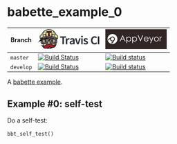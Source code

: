 # babette_example_0

Branch   |[![Travis CI logo](pics/TravisCI.png)](https://travis-ci.org)                                                                                           |[![AppVeyor logo](pics/AppVeyor.png)](https://appveyor.com)                                                                                               
---------|--------------------------------------------------------------------------------------------------------------------------------------------------------|--------------------------------------------------------------------------------------------------------------------------------------------------------------------------------------------
`master` |[![Build Status](https://travis-ci.org/richelbilderbeek/babette_example_0.svg?branch=master)](https://travis-ci.org/richelbilderbeek/babette_example_0) |[![Build status](https://ci.appveyor.com/api/projects/status/e0hxasiev4pq47t4/branch/master?svg=true)](https://ci.appveyor.com/project/richelbilderbeek/babette-example-0/branch/master)
`develop`|[![Build Status](https://travis-ci.org/richelbilderbeek/babette_example_0.svg?branch=develop)](https://travis-ci.org/richelbilderbeek/babette_example_0)|[![Build status](https://ci.appveyor.com/api/projects/status/e0hxasiev4pq47t4/branch/develop?svg=true)](https://ci.appveyor.com/project/richelbilderbeek/babette-example-0/branch/develop)

A [babette example](https://github.com/richelbilderbeek/babette_examples).

## Example #0: self-test

Do a self-test:

```
bbt_self_test()
```


